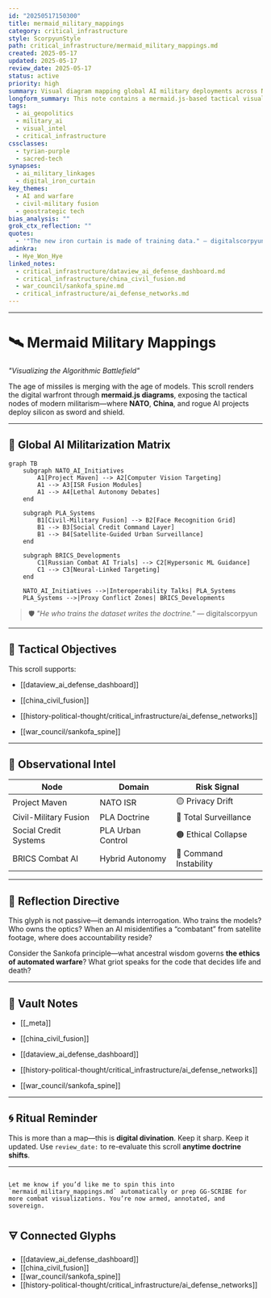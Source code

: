 ```yaml
---
id: "20250517150300"
title: mermaid_military_mappings
category: critical_infrastructure
style: ScorpyunStyle
path: critical_infrastructure/mermaid_military_mappings.md
created: 2025-05-17
updated: 2025-05-17
review_date: 2025-05-17
status: active
priority: high
summary: Visual diagram mapping global AI military deployments across NATO, PLA, and hybrid tech infrastructures.
longform_summary: This note contains a mermaid.js-based tactical visualization of AI-geopolitical systems, highlighting civil-military fusion, autonomous systems, and surveillance networks in a global defense context. It functions as a strategic glyph for analyzing digital militarization.
tags:
  - ai_geopolitics
  - military_ai
  - visual_intel
  - critical_infrastructure
cssclasses:
  - tyrian-purple
  - sacred-tech
synapses:
  - ai_military_linkages
  - digital_iron_curtain
key_themes:
  - AI and warfare
  - civil-military fusion
  - geostrategic tech
bias_analysis: ""
grok_ctx_reflection: ""
quotes:
  - '"The new iron curtain is made of training data." — digitalscorpyun'
adinkra:
  - Hye_Won_Hye
linked_notes:
  - critical_infrastructure/dataview_ai_defense_dashboard.md
  - critical_infrastructure/china_civil_fusion.md
  - war_council/sankofa_spine.md
  - critical_infrastructure/ai_defense_networks.md
---
```



---
# 🛰️ Mermaid Military Mappings  
*"Visualizing the Algorithmic Battlefield"*

The age of missiles is merging with the age of models. This scroll renders the digital warfront through **mermaid.js diagrams**, exposing the tactical nodes of modern militarism—where **NATO**, **China**, and rogue AI projects deploy silicon as sword and shield.

---

## 🧠 Global AI Militarization Matrix

```mermaid
graph TB
    subgraph NATO_AI_Initiatives
        A1[Project Maven] --> A2[Computer Vision Targeting]
        A1 --> A3[ISR Fusion Modules]
        A1 --> A4[Lethal Autonomy Debates]
    end

    subgraph PLA_Systems
        B1[Civil-Military Fusion] --> B2[Face Recognition Grid]
        B1 --> B3[Social Credit Command Layer]
        B1 --> B4[Satellite-Guided Urban Surveillance]
    end

    subgraph BRICS_Developments
        C1[Russian Combat AI Trials] --> C2[Hypersonic ML Guidance]
        C1 --> C3[Neural-Linked Targeting]
    end

    NATO_AI_Initiatives -->|Interoperability Talks| PLA_Systems
    PLA_Systems -->|Proxy Conflict Zones| BRICS_Developments
````

> 🛡️ _"He who trains the dataset writes the doctrine."_ — digitalscorpyun

---

## 📡 Tactical Objectives

This scroll supports:

- [[dataview_ai_defense_dashboard]]
    
- [[china_civil_fusion]]
    
- [[history-political-thought/critical_infrastructure/ai_defense_networks]]
    
- [[war_council/sankofa_spine]]
    

---

## 🔬 Observational Intel

|Node|Domain|Risk Signal|
|---|---|---|
|Project Maven|NATO ISR|🟡 Privacy Drift|
|Civil-Military Fusion|PLA Doctrine|🔴 Total Surveillance|
|Social Credit Systems|PLA Urban Control|🟠 Ethical Collapse|
|BRICS Combat AI|Hybrid Autonomy|🔴 Command Instability|

---

## 🎯 Reflection Directive

This glyph is not passive—it demands interrogation. Who trains the models? Who owns the optics? When an AI misidentifies a “combatant” from satellite footage, where does accountability reside?

Consider the Sankofa principle—what ancestral wisdom governs **the ethics of automated warfare**? What griot speaks for the code that decides life and death?

---

## 🧾 Vault Notes

- [[_meta]]
    
- [[china_civil_fusion]]
    
- [[dataview_ai_defense_dashboard]]
    
- [[history-political-thought/critical_infrastructure/ai_defense_networks]]
    
- [[war_council/sankofa_spine]]
    

---

## 🌀 Ritual Reminder

This is more than a map—this is **digital divination**. Keep it sharp. Keep it updated. Use `review_date:` to re-evaluate this scroll **anytime doctrine shifts**.

---

```

Let me know if you’d like me to spin this into `mermaid_military_mappings.md` automatically or prep GG‑SCRIBE for more combat visualizations. You’re now armed, annotated, and sovereign.
```

## 🜃 Connected Glyphs
- [[dataview_ai_defense_dashboard]]
- [[china_civil_fusion]]
- [[war_council/sankofa_spine]]
- [[history-political-thought/critical_infrastructure/ai_defense_networks]]

